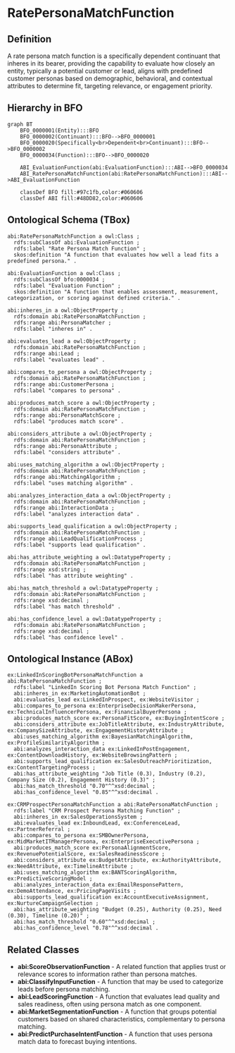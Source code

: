# RatePersonaMatchFunction

## Definition
A rate persona match function is a specifically dependent continuant that inheres in its bearer, providing the capability to evaluate how closely an entity, typically a potential customer or lead, aligns with predefined customer personas based on demographic, behavioral, and contextual attributes to determine fit, targeting relevance, or engagement priority.

## Hierarchy in BFO
```mermaid
graph BT
    BFO_0000001(Entity):::BFO
    BFO_0000002(Continuant):::BFO-->BFO_0000001
    BFO_0000020(Specifically<br>Dependent<br>Continuant):::BFO-->BFO_0000002
    BFO_0000034(Function):::BFO-->BFO_0000020
    
    ABI_EvaluationFunction(abi:EvaluationFunction):::ABI-->BFO_0000034
    ABI_RatePersonaMatchFunction(abi:RatePersonaMatchFunction):::ABI-->ABI_EvaluationFunction
    
    classDef BFO fill:#97c1fb,color:#060606
    classDef ABI fill:#48DD82,color:#060606
```

## Ontological Schema (TBox)
```turtle
abi:RatePersonaMatchFunction a owl:Class ;
  rdfs:subClassOf abi:EvaluationFunction ;
  rdfs:label "Rate Persona Match Function" ;
  skos:definition "A function that evaluates how well a lead fits a predefined persona." .

abi:EvaluationFunction a owl:Class ;
  rdfs:subClassOf bfo:0000034 ;
  rdfs:label "Evaluation Function" ;
  skos:definition "A function that enables assessment, measurement, categorization, or scoring against defined criteria." .

abi:inheres_in a owl:ObjectProperty ;
  rdfs:domain abi:RatePersonaMatchFunction ;
  rdfs:range abi:PersonaMatcher ;
  rdfs:label "inheres in" .

abi:evaluates_lead a owl:ObjectProperty ;
  rdfs:domain abi:RatePersonaMatchFunction ;
  rdfs:range abi:Lead ;
  rdfs:label "evaluates lead" .

abi:compares_to_persona a owl:ObjectProperty ;
  rdfs:domain abi:RatePersonaMatchFunction ;
  rdfs:range abi:CustomerPersona ;
  rdfs:label "compares to persona" .

abi:produces_match_score a owl:ObjectProperty ;
  rdfs:domain abi:RatePersonaMatchFunction ;
  rdfs:range abi:PersonaMatchScore ;
  rdfs:label "produces match score" .

abi:considers_attribute a owl:ObjectProperty ;
  rdfs:domain abi:RatePersonaMatchFunction ;
  rdfs:range abi:PersonaAttribute ;
  rdfs:label "considers attribute" .

abi:uses_matching_algorithm a owl:ObjectProperty ;
  rdfs:domain abi:RatePersonaMatchFunction ;
  rdfs:range abi:MatchingAlgorithm ;
  rdfs:label "uses matching algorithm" .

abi:analyzes_interaction_data a owl:ObjectProperty ;
  rdfs:domain abi:RatePersonaMatchFunction ;
  rdfs:range abi:InteractionData ;
  rdfs:label "analyzes interaction data" .

abi:supports_lead_qualification a owl:ObjectProperty ;
  rdfs:domain abi:RatePersonaMatchFunction ;
  rdfs:range abi:LeadQualificationProcess ;
  rdfs:label "supports lead qualification" .

abi:has_attribute_weighting a owl:DatatypeProperty ;
  rdfs:domain abi:RatePersonaMatchFunction ;
  rdfs:range xsd:string ;
  rdfs:label "has attribute weighting" .

abi:has_match_threshold a owl:DatatypeProperty ;
  rdfs:domain abi:RatePersonaMatchFunction ;
  rdfs:range xsd:decimal ;
  rdfs:label "has match threshold" .

abi:has_confidence_level a owl:DatatypeProperty ;
  rdfs:domain abi:RatePersonaMatchFunction ;
  rdfs:range xsd:decimal ;
  rdfs:label "has confidence level" .
```

## Ontological Instance (ABox)
```turtle
ex:LinkedInScoringBotPersonaMatchFunction a abi:RatePersonaMatchFunction ;
  rdfs:label "LinkedIn Scoring Bot Persona Match Function" ;
  abi:inheres_in ex:MarketingAutomationBot ;
  abi:evaluates_lead ex:LinkedInProspect, ex:WebsiteVisitor ;
  abi:compares_to_persona ex:EnterpriseDecisionMakerPersona, ex:TechnicalInfluencerPersona, ex:FinancialBuyerPersona ;
  abi:produces_match_score ex:PersonaFitScore, ex:BuyingIntentScore ;
  abi:considers_attribute ex:JobTitleAttribute, ex:IndustryAttribute, ex:CompanySizeAttribute, ex:EngagementHistoryAttribute ;
  abi:uses_matching_algorithm ex:BayesianMatchingAlgorithm, ex:ProfileSimilarityAlgorithm ;
  abi:analyzes_interaction_data ex:LinkedInPostEngagement, ex:ContentDownloadHistory, ex:WebsiteBrowsingPattern ;
  abi:supports_lead_qualification ex:SalesOutreachPrioritization, ex:ContentTargetingProcess ;
  abi:has_attribute_weighting "Job Title (0.3), Industry (0.2), Company Size (0.2), Engagement History (0.3)" ;
  abi:has_match_threshold "0.70"^^xsd:decimal ;
  abi:has_confidence_level "0.85"^^xsd:decimal .

ex:CRMProspectPersonaMatchFunction a abi:RatePersonaMatchFunction ;
  rdfs:label "CRM Prospect Persona Matching Function" ;
  abi:inheres_in ex:SalesOperationsSystem ;
  abi:evaluates_lead ex:InboundLead, ex:ConferenceLead, ex:PartnerReferral ;
  abi:compares_to_persona ex:SMBOwnerPersona, ex:MidMarketITManagerPersona, ex:EnterpriseExecutivePersona ;
  abi:produces_match_score ex:PersonaAlignmentScore, ex:RevenuePotentialScore, ex:SalesReadinessScore ;
  abi:considers_attribute ex:BudgetAttribute, ex:AuthorityAttribute, ex:NeedAttribute, ex:TimelineAttribute ;
  abi:uses_matching_algorithm ex:BANTScoringAlgorithm, ex:PredictiveScoringModel ;
  abi:analyzes_interaction_data ex:EmailResponsePattern, ex:DemoAttendance, ex:PricingPageVisits ;
  abi:supports_lead_qualification ex:AccountExecutiveAssignment, ex:NurtureCampaignSelection ;
  abi:has_attribute_weighting "Budget (0.25), Authority (0.25), Need (0.30), Timeline (0.20)" ;
  abi:has_match_threshold "0.60"^^xsd:decimal ;
  abi:has_confidence_level "0.78"^^xsd:decimal .
```

## Related Classes
- **abi:ScoreObservationFunction** - A related function that applies trust or relevance scores to information rather than persona matches.
- **abi:ClassifyInputFunction** - A function that may be used to categorize leads before persona matching.
- **abi:LeadScoringFunction** - A function that evaluates lead quality and sales readiness, often using persona match as one component.
- **abi:MarketSegmentationFunction** - A function that groups potential customers based on shared characteristics, complementary to persona matching.
- **abi:PredictPurchaseIntentFunction** - A function that uses persona match data to forecast buying intentions. 